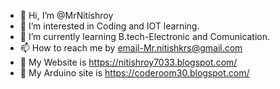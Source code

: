 - 👋 Hi, I’m @MrNitishroy
- 👀 I’m interested in Coding and IOT learning.
- 🌱 I’m currently learning B.tech-Electronic and Comunication.
- 📫 How to reach me by email-Mr.nitishkrs@gmail.com
- 👀 My Website is https://nitishroy7033.blogspot.com/
- 👀 My Arduino site is https://coderoom30.blogspot.com/
<!---
MrNitishroy/MrNitishroy is a ✨ special ✨ repository because its `README.md` (this file) appears on your GitHub profile.
You can click the Preview link to take a look at your changes.
--->
